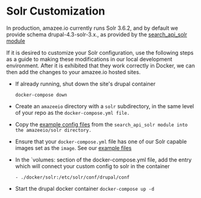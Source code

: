 # Solr Customization

In production, amazee.io currently runs Solr 3.6.2, and by default we provide schema drupal-4.3-solr-3.x., as provided by the [search\_api\_solr module](http://dgo.to/search_api_solr)

If it is desired to customize your Solr configuration, use the following steps as a guide to making these modifications in our local development environment. After it is exhibited that they work correctly in Docker, we can then add the changes to your amazee.io hosted sites.

* If already running, shut down the site's drupal container

  `docker-compose down`

* Create an `amazeeio` directory with a `solr` subdirectory, in the same level of your repo as the `docker-compose.yml file.`

* Copy the [example config files](http://cgit.drupalcode.org/search_api_solr/tree/solr-conf/3.x) from the `search_api_solr module into the amazeeio/solr directory.`

* Ensure that your `docker-compose.yml` file has one of our Solr capable images set as the `image`. See our [example files](https://github.com/amazeeio/docker)


* In the \`volumes: section of the docker-compose.yml file, add the entry which will connect your custom config to solr in the container

  `- ./docker/solr:/etc/solr/conf/drupal/conf`


* Start the drupal docker container `docker-compose up -d`




